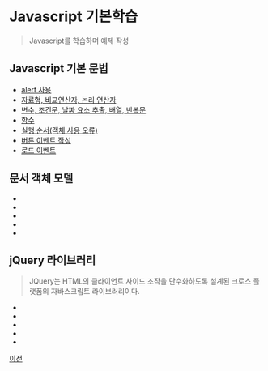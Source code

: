 # Javascript 기본학습
> Javascript를 학습하며 예제 작성

## Javascript 기본 문법
- [alert 사용](https://github.com/SeoDongWoo1216/StudyHtml/blob/main/03_Javascript/alert_test.html)
- [자료형, 비교연산자, 논리 연산자](https://github.com/hugoMGSung/StudyHtml/blob/main/03_Javascript/js_test_1.html)
- [변수, 조건문, 날짜 요소 추출, 배열, 반복문](https://github.com/hugoMGSung/StudyHtml/blob/main/03_Javascript/js_test_2.html)
- [함수](https://github.com/hugoMGSung/StudyHtml/blob/main/03_Javascript/js_test_3.html)
- [실행 순서(객체 사용 오류)](https://github.com/hugoMGSung/StudyHtml/blob/main/03_Javascript/js_test_4.html)
- [버튼 이벤트 작성](https://github.com/hugoMGSung/StudyHtml/blob/main/03_Javascript/js_test_5.html)
- [로드 이벤트](https://github.com/hugoMGSung/StudyHtml/blob/main/03_Javascript/js_test_6.html)


## 문서 객체 모델
- []()
- []()
- []()
- []()
- []()

## jQuery 라이브러리
> JQuery는 HTML의 클라이언트 사이드 조작을 단수화하도록 설계된 크로스 플랫폼의 자바스크립트 라이브러리이다.
- []()
- []()
- []()
- []()
- []()

[이전](https://github.com/SeoDongWoo1216/StudyHtml)
